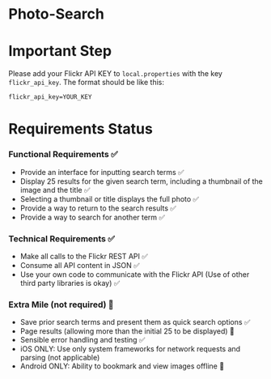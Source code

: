 # Photo-Search

# Important Step

Please add your Flickr API KEY to `local.properties` with the key `flickr_api_key`. The format should be like this:
```
flickr_api_key=YOUR_KEY
```
# Requirements Status 

### Functional Requirements ✅
- Provide an interface for inputting search terms ✅
- Display 25 results for the given search term, including a thumbnail of the image and the title ✅
- Selecting a thumbnail or title displays the full photo ✅
- Provide a way to return to the search results ✅
- Provide a way to search for another term ✅

### Technical Requirements ✅
- Make all calls to the Flickr REST API ✅
- Consume all API content in JSON ✅
- Use your own code to communicate with the Flickr API (Use of other third party libraries is okay) ✅

### Extra Mile (not required) 🔄
- Save prior search terms and present them as quick search options ✅
- Page results (allowing more than the initial 25 to be displayed) 🚫
- Sensible error handling and testing ✅
- iOS ONLY: Use only system frameworks for network requests and parsing (not applicable)
- Android ONLY: Ability to bookmark and view images offline 🚫
